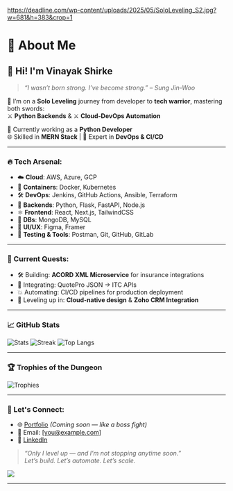 https://deadline.com/wp-content/uploads/2025/05/SoloLeveling_S2.jpg?w=681&h=383&crop=1

# 💫 About Me

## 👋 Hi! I'm **Vinayak Shirke**  
> *“I wasn’t born strong. I’ve become strong.” – Sung Jin-Woo*

🧠 I’m on a **Solo Leveling** journey from developer to **tech warrior**, mastering both swords:  
⚔️ **Python Backends** & ⚔️ **Cloud-DevOps Automation**  

🎯 Currently working as a **Python Developer**  
🌐 Skilled in **MERN Stack** | 🔧 Expert in **DevOps & CI/CD**

---

### 🔥 Tech Arsenal:
- ☁️ **Cloud**: AWS, Azure, GCP  
- 🐳 **Containers**: Docker, Kubernetes  
- 🛠️ **DevOps**: Jenkins, GitHub Actions, Ansible, Terraform  
- 🧬 **Backends**: Python, Flask, FastAPI, Node.js  
- ⚛️ **Frontend**: React, Next.js, TailwindCSS  
- 🧾 **DBs**: MongoDB, MySQL  
- 🎨 **UI/UX**: Figma, Framer  
- 🧪 **Testing & Tools**: Postman, Git, GitHub, GitLab  

---

### 🧭 Current Quests:
- 🛠️ Building: **ACORD XML Microservice** for insurance integrations  
- 🧩 Integrating: QuotePro JSON → ITC APIs  
- 💥 Automating: CI/CD pipelines for production deployment  
- 🧙 Leveling up in: **Cloud-native design** & **Zoho CRM Integration**

---

### 📈 GitHub Stats
![Stats](https://github-readme-stats.vercel.app/api?username=ItsVinOp&theme=radical&hide_border=false&show_icons=true)
![Streak](https://streak-stats.demolab.com/?user=ItsVinOp&theme=radical&hide_border=false)
![Top Langs](https://github-readme-stats.vercel.app/api/top-langs/?username=ItsVinOp&layout=compact&theme=radical&hide_border=false)

---

### 🏆 Trophies of the Dungeon
![Trophies](https://github-profile-trophy.vercel.app/?username=ItsVinOp&theme=radical&no-bg=true&no-frame=true)

---

### 💬 Let's Connect:
- 🌐 [Portfolio](#) *(Coming soon — like a boss fight)*  
- 📧 Email: [you@example.com]  
- 💼 [LinkedIn](https://linkedin.com/in/yourprofile)

> *“Only I level up — and I’m not stopping anytime soon.”*  
> *Let’s build. Let’s automate. Let’s scale.*

[![](https://visitcount.itsvg.in/api?id=ItsVinOp&icon=2&color=4)](https://visitcount.itsvg.in)

---

<!-- Powered by GPRM | Inspired by Solo Leveling -->
